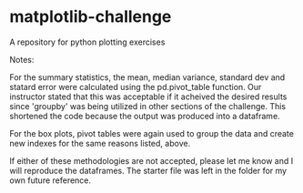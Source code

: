 # matplotlib-challenge
A repository for python plotting exercises

Notes: 

For the summary statistics, the mean, median variance, standard dev and statard error were calculated using the pd.pivot_table function. Our instructor stated that this was acceptable if it acheived the desired results since 'groupby' was being utilized in other sections of the challenge. This shortened the code because the output was produced into a dataframe. 

For the box plots, pivot tables were again used to group the data and create new indexes for the same reasons listed, above. 

If either of these methodologies are not accepted, please let me know and I will reproduce the dataframes. The starter file was left in the folder for my own future reference. 
